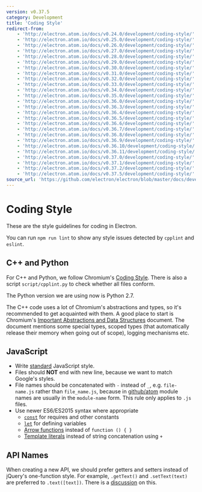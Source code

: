 ```yaml
---
version: v0.37.5
category: Development
title: 'Coding Style'
redirect-from:
    - 'http://electron.atom.io/docs/v0.24.0/development/coding-style/'
    - 'http://electron.atom.io/docs/v0.25.0/development/coding-style/'
    - 'http://electron.atom.io/docs/v0.26.0/development/coding-style/'
    - 'http://electron.atom.io/docs/v0.27.0/development/coding-style/'
    - 'http://electron.atom.io/docs/v0.28.0/development/coding-style/'
    - 'http://electron.atom.io/docs/v0.29.0/development/coding-style/'
    - 'http://electron.atom.io/docs/v0.30.0/development/coding-style/'
    - 'http://electron.atom.io/docs/v0.31.0/development/coding-style/'
    - 'http://electron.atom.io/docs/v0.32.0/development/coding-style/'
    - 'http://electron.atom.io/docs/v0.33.0/development/coding-style/'
    - 'http://electron.atom.io/docs/v0.34.0/development/coding-style/'
    - 'http://electron.atom.io/docs/v0.35.0/development/coding-style/'
    - 'http://electron.atom.io/docs/v0.36.0/development/coding-style/'
    - 'http://electron.atom.io/docs/v0.36.3/development/coding-style/'
    - 'http://electron.atom.io/docs/v0.36.4/development/coding-style/'
    - 'http://electron.atom.io/docs/v0.36.5/development/coding-style/'
    - 'http://electron.atom.io/docs/v0.36.6/development/coding-style/'
    - 'http://electron.atom.io/docs/v0.36.7/development/coding-style/'
    - 'http://electron.atom.io/docs/v0.36.8/development/coding-style/'
    - 'http://electron.atom.io/docs/v0.36.9/development/coding-style/'
    - 'http://electron.atom.io/docs/v0.36.10/development/coding-style/'
    - 'http://electron.atom.io/docs/v0.36.11/development/coding-style/'
    - 'http://electron.atom.io/docs/v0.37.0/development/coding-style/'
    - 'http://electron.atom.io/docs/v0.37.1/development/coding-style/'
    - 'http://electron.atom.io/docs/v0.37.2/development/coding-style/'
    - 'http://electron.atom.io/docs/v0.37.5/development/coding-style/'
source_url: 'https://github.com/electron/electron/blob/master/docs/development/coding-style.md'
---
```


# Coding Style

These are the style guidelines for coding in Electron.

You can run `npm run lint` to show any style issues detected by `cpplint` and
`eslint`.

## C++ and Python

For C++ and Python, we follow Chromium's [Coding
Style](http://www.chromium.org/developers/coding-style). There is also a
script `script/cpplint.py` to check whether all files conform.

The Python version we are using now is Python 2.7.

The C++ code uses a lot of Chromium's abstractions and types, so it's
recommended to get acquainted with them. A good place to start is
Chromium's [Important Abstractions and Data Structures](https://www.chromium.org/developers/coding-style/important-abstractions-and-data-structures)
document. The document mentions some special types, scoped types (that
automatically release their memory when going out of scope), logging mechanisms
etc.

## JavaScript

* Write [standard](http://npm.im/standard) JavaScript style.
* Files should **NOT** end with new line, because we want to match Google's
  styles.
* File names should be concatenated with `-` instead of `_`, e.g.
  `file-name.js` rather than `file_name.js`, because in
  [github/atom](https://github.com/github/atom) module names are usually in
  the `module-name` form. This rule only applies to `.js` files.
* Use newer ES6/ES2015 syntax where appropriate
  * [`const`](https://developer.mozilla.org/en-US/docs/Web/JavaScript/Reference/Statements/const)
    for requires and other constants
  * [`let`](https://developer.mozilla.org/en-US/docs/Web/JavaScript/Reference/Statements/let)
    for defining variables
  * [Arrow functions](https://developer.mozilla.org/en-US/docs/Web/JavaScript/Reference/Functions/Arrow_functions)
    instead of `function () { }`
  * [Template literals](https://developer.mozilla.org/en-US/docs/Web/JavaScript/Reference/Template_literals)
    instead of string concatenation using `+`

## API Names

When creating a new API, we should prefer getters and setters instead of
jQuery's one-function style. For example, `.getText()` and `.setText(text)`
are preferred to `.text([text])`. There is a
[discussion](https://github.com/electron/electron/issues/46) on this.
